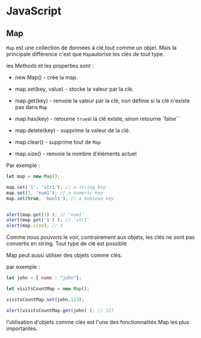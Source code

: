 # JavaScript

## Map

`Map` est une collection de données à clé,tout comme un objet. Mais la principale différence c'est que `Map`autorise les clés de tout type.

les Methods et les properties sont : 

*   new Map() - crée la map.

*   map.set(key, value) - stocke la valeur par la clé.

*   map.get(key) - renvoie la valeur par la clé, non définie si la clé n'existe pas dans `Map`

*   map.has(key) - retourne `true`si la clé existe, sinon retourne `false``

*   map.delete(key) - supprime la valeur de la clé.

*   map.clear() - supprime tout de `Map`

*   map.size() - renvoie le nombre d'éléments actuel

Par exemple : 
```javascript
let map = new Map();

map.set('1', 'str1'); // a string key
map.set(1, 'num1'); // a numeric key
map.set(true, 'bool1'); // a boolean key


alert(map.get(1) ); // 'num1'
alert(map.get('1') ); // 'str1'
alert(map.size); // 3
```
Comme nous pouvons le voir, contrairement aux objets, les clés ne sont pas convertis en string. Tout type de clé est possible

Map peut aussi utiliser des objets comme clés.

par exemple : 
```javascript
let john = { name : "john"};

let visitsCountMap = new Map();

visitsCountMap.set(john,123);

alert(visitsCountMap.get(john) ); // 123 
```

l'utilisation d'objets comme clés est l'une des fonctionnalités Map les plus importantes.

